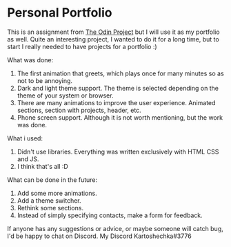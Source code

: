 # Personal Portfolio

This is an assignment from [The Odin Project](https://www.theodinproject.com/lessons/node-path-advanced-html-and-css-personal-portfolio) but I will use it as my portfolio as well. Quite an interesting project, I wanted to do it for a long time, but to start I really needed to have projects for a portfolio :)

What was done:

1. The first animation that greets, which plays once for many minutes so as not to be annoying.
2. Dark and light theme support. The theme is selected depending on the theme of your system or browser.
3. There are many animations to improve the user experience. Animated sections, section with projects, header, etc.
4. Phone screen support. Although it is not worth mentioning, but the work was done.

What i used:

1. Didn't use libraries. Everything was written exclusively with HTML CSS and JS.
2. I think that's all :D

What can be done in the future:

1. Add some more animations.
2. Add a theme switcher.
3. Rethink some sections.
4. Instead of simply specifying contacts, make a form for feedback.

If anyone has any suggestions or advice, or maybe someone will catch bug, I'd be happy to chat on Discord. My Discord Kartoshechka#3776
